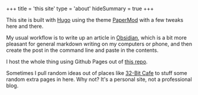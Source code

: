 +++
title = 'this site'
type = 'about'
hideSummary = true
+++

This site is built with [Hugo](https://gohugo.io/) using the theme [PaperMod](https://adityatelange.github.io/hugo-PaperMod/) with a few tweaks here and there.

My usual workflow is to write up an article in [Obsidian](https://obsidian.md/), which is a bit more pleasant for general markdown writing on my computers or phone, and then create the post in the command line and paste in the contents.

I host the whole thing using Github Pages out of [this repo](https://github.com/BrenTicus/brent-site).

Sometimes I pull random ideas out of places like [32-Bit Cafe](https://32bit.cafe/websiteideas/) to stuff some random extra pages in here. Why not? It's a personal site, not a professional blog.
